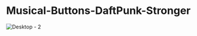 # Musical-Buttons-DaftPunk-Stronger

![Desktop - 2](https://user-images.githubusercontent.com/103863004/165811579-58a1830c-440f-4a83-9647-f97205841291.jpg)
